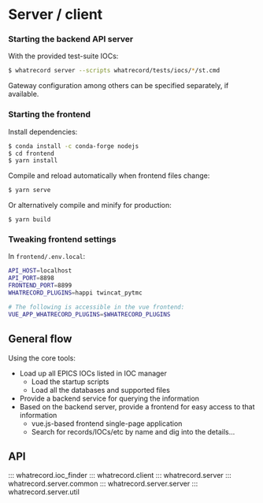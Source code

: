 # Server / client

### Starting the backend API server

With the provided test-suite IOCs:

```bash
$ whatrecord server --scripts whatrecord/tests/iocs/*/st.cmd
```

Gateway configuration among others can be specified separately, if available.

### Starting the frontend

Install dependencies:
```bash
$ conda install -c conda-forge nodejs
$ cd frontend
$ yarn install
```

Compile and reload automatically when frontend files change:
```bash
$ yarn serve
```

Or alternatively compile and minify for production:
```
$ yarn build
```

### Tweaking frontend settings

In ``frontend/.env.local``:

```bash
API_HOST=localhost
API_PORT=8898
FRONTEND_PORT=8899
WHATRECORD_PLUGINS=happi twincat_pytmc

# The following is accessible in the vue frontend:
VUE_APP_WHATRECORD_PLUGINS=$WHATRECORD_PLUGINS
```

## General flow

Using the core tools:
* Load up all EPICS IOCs listed in IOC manager
    - Load the startup scripts
    - Load all the databases and supported files
* Provide a backend service for querying the information
* Based on the backend server, provide a frontend for easy access to that information
    - vue.js-based frontend single-page application
    - Search for records/IOCs/etc by name and dig into the details...


## API

::: whatrecord.ioc_finder
::: whatrecord.client
::: whatrecord.server
::: whatrecord.server.common
::: whatrecord.server.server
::: whatrecord.server.util
